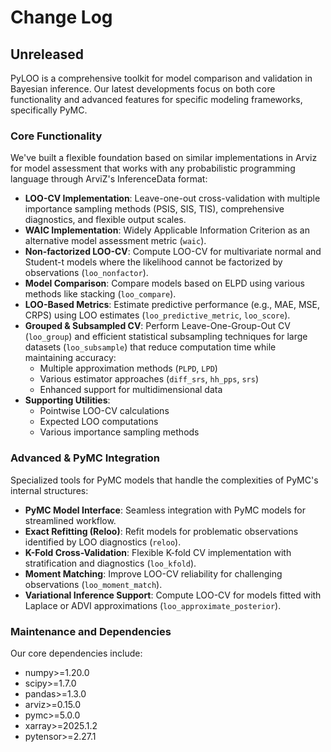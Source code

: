 # Change Log

## Unreleased

PyLOO is a comprehensive toolkit for model comparison and validation in Bayesian inference. Our latest developments focus on both core functionality and advanced features for specific modeling frameworks, specifically PyMC.

### Core Functionality

We've built a flexible foundation based on similar implementations in Arviz for model assessment that works with any probabilistic programming language through ArviZ's InferenceData format:

- **LOO-CV Implementation**: Leave-one-out cross-validation with multiple importance sampling methods (PSIS, SIS, TIS), comprehensive diagnostics, and flexible output scales.
- **WAIC Implementation**: Widely Applicable Information Criterion as an alternative model assessment metric (`waic`).
- **Non-factorized LOO-CV**: Compute LOO-CV for multivariate normal and Student-t models where the likelihood cannot be factorized by observations (`loo_nonfactor`).
- **Model Comparison**: Compare models based on ELPD using various methods like stacking (`loo_compare`).
- **LOO-Based Metrics**: Estimate predictive performance (e.g., MAE, MSE, CRPS) using LOO estimates (`loo_predictive_metric`, `loo_score`).
- **Grouped & Subsampled CV**: Perform Leave-One-Group-Out CV (`loo_group`) and efficient statistical subsampling techniques for large datasets (`loo_subsample`) that reduce computation time while maintaining accuracy:
  - Multiple approximation methods (`PLPD`, `LPD`)
  - Various estimator approaches (`diff_srs`, `hh_pps`, `srs`)
  - Enhanced support for multidimensional data
- **Supporting Utilities**:
  - Pointwise LOO-CV calculations
  - Expected LOO computations
  - Various importance sampling methods

### Advanced & PyMC Integration

Specialized tools for PyMC models that handle the complexities of PyMC's internal structures:

- **PyMC Model Interface**: Seamless integration with PyMC models for streamlined workflow.
- **Exact Refitting (Reloo)**: Refit models for problematic observations identified by LOO diagnostics (`reloo`).
- **K-Fold Cross-Validation**: Flexible K-fold CV implementation with stratification and diagnostics (`loo_kfold`).
- **Moment Matching**: Improve LOO-CV reliability for challenging observations (`loo_moment_match`).
- **Variational Inference Support**: Compute LOO-CV for models fitted with Laplace or ADVI approximations (`loo_approximate_posterior`).

### Maintenance and Dependencies

Our core dependencies include:
- numpy>=1.20.0
- scipy>=1.7.0
- pandas>=1.3.0
- arviz>=0.15.0
- pymc>=5.0.0
- xarray>=2025.1.2
- pytensor>=2.27.1
